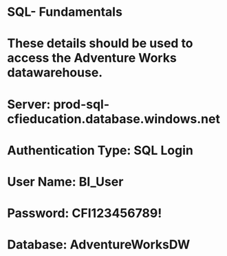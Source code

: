 # SQL- Fundamentals
# These details should be used to access the Adventure Works datawarehouse.
# Server: prod-sql-cfieducation.database.windows.net
# Authentication Type: SQL Login
# User Name: BI_User
# Password: CFI123456789!
# Database: AdventureWorksDW
